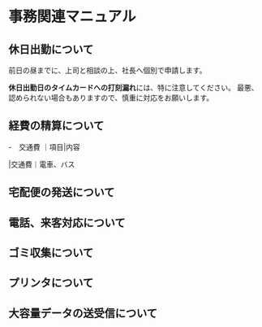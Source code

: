 # 事務関連マニュアル
## 休日出勤について
前日の昼までに、上司と相談の上、社長へ個別で申請します。

**休日出勤日のタイムカードへの打刻漏れ**には、特に注意してください。
最悪、認められない場合もありますので、慎重に対応をお願いします。

## 経費の精算について

-　交通費
｜項目|内容


|交通費｜電車、バス

## 宅配便の発送について
## 電話、来客対応について
## ゴミ収集について
## プリンタについて
## 大容量データの送受信について
